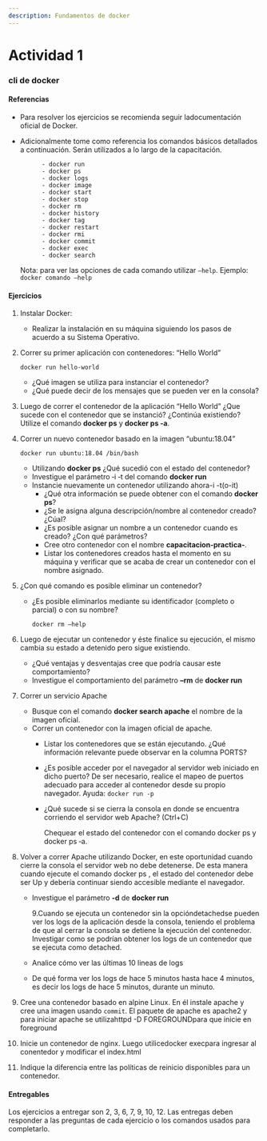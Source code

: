 ```yaml
---
description: Fundamentos de docker
---
```


# Actividad 1

### cli de docker

#### Referencias

* Para resolver los ejercicios se recomienda seguir ladocumentación oficial de Docker.
* Adicionalmente tome como referencia los comandos básicos detallados a continuación. Serán utilizados a lo largo de la capacitación.

  ```text
        - docker run
        - docker ps
        - docker logs
        - docker image
        - docker start
        - docker stop
        - docker rm
        - docker history
        - docker tag
        - docker restart
        - docker rmi
        - docker commit
        - docker exec
        - docker search
  ```

  Nota: para ver las opciones de cada comando utilizar `–help`. Ejemplo: `docker comando –help`

#### Ejercicios

1. Instalar Docker:
   * Realizar la instalación en su máquina siguiendo los pasos de acuerdo a su Sistema Operativo.
2. Correr su primer aplicación con contenedores: “Hello World”

    `docker run hello‑world`

   * ¿Qué imagen se utiliza para instanciar el contenedor?
   * ¿Qué puede decir de los mensajes que se pueden ver en la consola?

3. Luego de correr el contenedor de la aplicación “Hello World” ¿Que sucede con el contenedor que se instanció? ¿Continúa existiendo? Utilize el comando **docker ps** y **docker ps ‑a**.
4. Correr un nuevo contenedor basado en la imagen “ubuntu:18.04” 

    `docker run ubuntu:18.04 /bin/bash`

   * Utilizando **docker ps** ¿Qué sucedió con el estado del contenedor?
   * Investigue el parámetro ‑i ‑t del comando **docker run**
   * Instancie nuevamente un contenedor utilizando ahora-i -t\(o-it\)
     * ¿Qué otra información se puede obtener con el comando **docker ps**?
     * ¿Se le asigna alguna descripción/nombre al contenedor creado? ¿Cúal?
     * ¿Es posible asignar un nombre a un contenedor cuando es creado? ¿Con qué parámetros?
     * Cree otro contenedor con el nombre **capacitacion‑practica‑**.
     * Listar los contenedores creados hasta el momento en su máquina y verificar que se acaba de crear un contenedor con el nombre asignado.

5. ¿Con qué comando es posible eliminar un contenedor?
   * ¿Es posible eliminarlos mediante su identificador \(completo o parcial\) o con su nombre?

     `docker rm –help`
6. Luego de ejecutar un contenedor y éste finalice su ejecución, el mismo cambia su estado a detenido pero sigue existiendo.
   * ¿Qué ventajas y desventajas cree que podría causar este comportamiento?
   * Investigue el comportamiento del parámetro **–rm** de **docker run**
7. Correr un servicio Apache
   * Busque con el comando **docker search apache** el nombre de la imagen oficial.
   * Correr un contenedor con la imagen oficial de apache.
     * Listar los contenedores que se están ejecutando. ¿Qué información relevante puede observar en la columna PORTS?
     * ¿Es posible acceder por el navegador al servidor web iniciado en dicho puerto? De ser necesario, realice el mapeo de puertos adecuado para acceder al contenedor desde su propio navegador. Ayuda:  `docker run ‑p`
     * ¿Qué sucede si se cierra la consola en donde se encuentra corriendo el servidor web Apache? \(Ctrl+C\)

       Chequear el estado del contenedor con el comando docker ps y docker ps ‑a.
8. Volver a correr Apache utilizando Docker, en este oportunidad cuando cierre la consola el servidor web no debe detenerse. De esta manera cuando ejecute el comando docker ps , el estado del contenedor debe ser Up y debería continuar siendo accesible mediante el navegador.
   * Investigue el parámetro **‑d** de **docker run**

     9.Cuando se ejecuta un contenedor sin la opcióndetachedse pueden ver los logs de la aplicación desde la consola, teniendo el problema de que al cerrar la consola se detiene la ejecución del contenedor. Investigar como se podrían obtener los logs de un contenedor que se ejecuta como detached.

   * Analice cómo ver las últimas 10 lineas de logs
   * De qué forma ver los logs de hace 5 minutos hasta hace 4 minutos, es decir los logs de hace 5 minutos, durante un minuto.
9. Cree una contenedor basado en alpine Linux. En él instale apache y cree una imagen usando `commit`. El paquete de apache es apache2 y para iniciar apache se utilizahttpd -D FOREGROUNDpara que inicie en foreground
10. Inicie un contenedor de nginx. Luego utilicedocker execpara ingresar al conentedor y modificar el index.html
11. Indique la diferencia entre las políticas de reinicio disponibles para un contenedor.

#### Entregables

Los ejercicios a entregar son 2, 3, 6, 7, 9, 10, 12. Las entregas deben responder a las preguntas de cada ejercicio o los comandos usados para completarlo.


